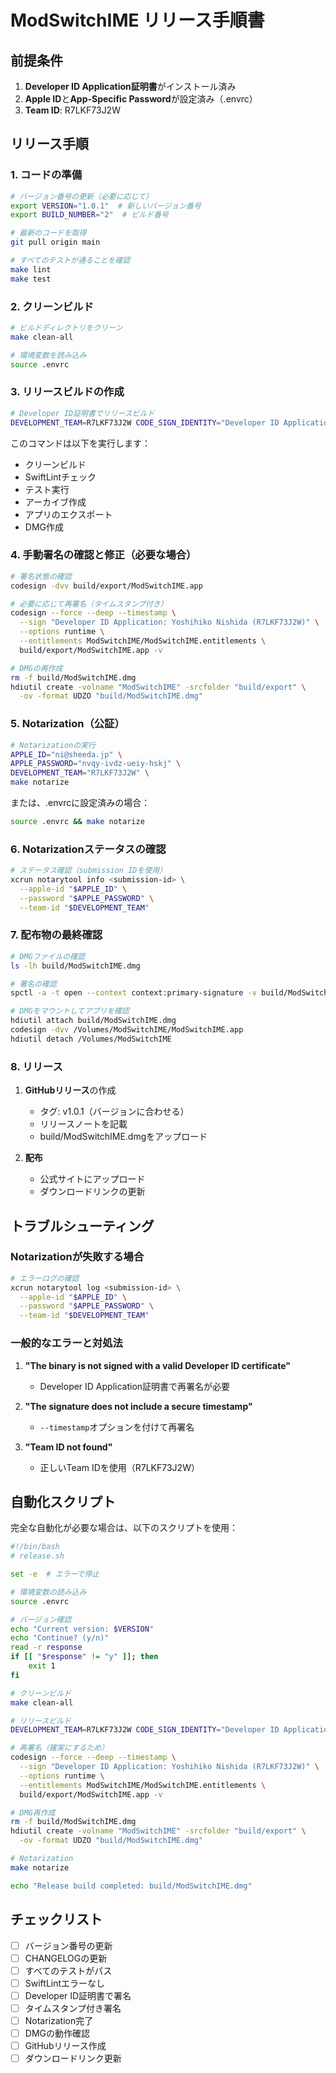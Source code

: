 # ModSwitchIME リリース手順書

## 前提条件

1. **Developer ID Application証明書**がインストール済み
2. **Apple ID**と**App-Specific Password**が設定済み（.envrc）
3. **Team ID**: R7LKF73J2W

## リリース手順

### 1. コードの準備

```bash
# バージョン番号の更新（必要に応じて）
export VERSION="1.0.1"  # 新しいバージョン番号
export BUILD_NUMBER="2"  # ビルド番号

# 最新のコードを取得
git pull origin main

# すべてのテストが通ることを確認
make lint
make test
```

### 2. クリーンビルド

```bash
# ビルドディレクトリをクリーン
make clean-all

# 環境変数を読み込み
source .envrc
```

### 3. リリースビルドの作成

```bash
# Developer ID証明書でリリースビルド
DEVELOPMENT_TEAM=R7LKF73J2W CODE_SIGN_IDENTITY="Developer ID Application" make release
```

このコマンドは以下を実行します：
- クリーンビルド
- SwiftLintチェック
- テスト実行
- アーカイブ作成
- アプリのエクスポート
- DMG作成

### 4. 手動署名の確認と修正（必要な場合）

```bash
# 署名状態の確認
codesign -dvv build/export/ModSwitchIME.app

# 必要に応じて再署名（タイムスタンプ付き）
codesign --force --deep --timestamp \
  --sign "Developer ID Application: Yoshihiko Nishida (R7LKF73J2W)" \
  --options runtime \
  --entitlements ModSwitchIME/ModSwitchIME.entitlements \
  build/export/ModSwitchIME.app -v

# DMGの再作成
rm -f build/ModSwitchIME.dmg
hdiutil create -volname "ModSwitchIME" -srcfolder "build/export" \
  -ov -format UDZO "build/ModSwitchIME.dmg"
```

### 5. Notarization（公証）

```bash
# Notarizationの実行
APPLE_ID="ni@sheeda.jp" \
APPLE_PASSWORD="nvqy-ivdz-ueiy-hskj" \
DEVELOPMENT_TEAM="R7LKF73J2W" \
make notarize
```

または、.envrcに設定済みの場合：
```bash
source .envrc && make notarize
```

### 6. Notarizationステータスの確認

```bash
# ステータス確認（submission IDを使用）
xcrun notarytool info <submission-id> \
  --apple-id "$APPLE_ID" \
  --password "$APPLE_PASSWORD" \
  --team-id "$DEVELOPMENT_TEAM"
```

### 7. 配布物の最終確認

```bash
# DMGファイルの確認
ls -lh build/ModSwitchIME.dmg

# 署名の確認
spctl -a -t open --context context:primary-signature -v build/ModSwitchIME.dmg

# DMGをマウントしてアプリを確認
hdiutil attach build/ModSwitchIME.dmg
codesign -dvv /Volumes/ModSwitchIME/ModSwitchIME.app
hdiutil detach /Volumes/ModSwitchIME
```

### 8. リリース

1. **GitHubリリース**の作成
   - タグ: v1.0.1（バージョンに合わせる）
   - リリースノートを記載
   - build/ModSwitchIME.dmgをアップロード

2. **配布**
   - 公式サイトにアップロード
   - ダウンロードリンクの更新

## トラブルシューティング

### Notarizationが失敗する場合

```bash
# エラーログの確認
xcrun notarytool log <submission-id> \
  --apple-id "$APPLE_ID" \
  --password "$APPLE_PASSWORD" \
  --team-id "$DEVELOPMENT_TEAM"
```

### 一般的なエラーと対処法

1. **"The binary is not signed with a valid Developer ID certificate"**
   - Developer ID Application証明書で再署名が必要

2. **"The signature does not include a secure timestamp"**
   - `--timestamp`オプションを付けて再署名

3. **"Team ID not found"**
   - 正しいTeam IDを使用（R7LKF73J2W）

## 自動化スクリプト

完全な自動化が必要な場合は、以下のスクリプトを使用：

```bash
#!/bin/bash
# release.sh

set -e  # エラーで停止

# 環境変数の読み込み
source .envrc

# バージョン確認
echo "Current version: $VERSION"
echo "Continue? (y/n)"
read -r response
if [[ "$response" != "y" ]]; then
    exit 1
fi

# クリーンビルド
make clean-all

# リリースビルド
DEVELOPMENT_TEAM=R7LKF73J2W CODE_SIGN_IDENTITY="Developer ID Application" make release

# 再署名（確実にするため）
codesign --force --deep --timestamp \
  --sign "Developer ID Application: Yoshihiko Nishida (R7LKF73J2W)" \
  --options runtime \
  --entitlements ModSwitchIME/ModSwitchIME.entitlements \
  build/export/ModSwitchIME.app -v

# DMG再作成
rm -f build/ModSwitchIME.dmg
hdiutil create -volname "ModSwitchIME" -srcfolder "build/export" \
  -ov -format UDZO "build/ModSwitchIME.dmg"

# Notarization
make notarize

echo "Release build completed: build/ModSwitchIME.dmg"
```

## チェックリスト

- [ ] バージョン番号の更新
- [ ] CHANGELOGの更新
- [ ] すべてのテストがパス
- [ ] SwiftLintエラーなし
- [ ] Developer ID証明書で署名
- [ ] タイムスタンプ付き署名
- [ ] Notarization完了
- [ ] DMGの動作確認
- [ ] GitHubリリース作成
- [ ] ダウンロードリンク更新